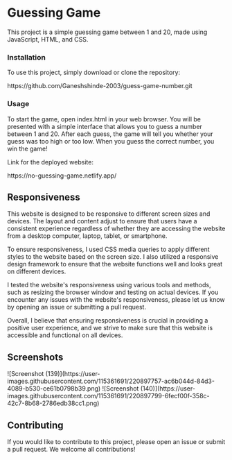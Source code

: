 <h1>Guessing Game</h1>
<p>This project is a simple guessing game between 1 and 20, made using JavaScript, HTML, and CSS.</p>
<h3>Installation</h3>
<p>To use this project, simply download or clone the repository:</p>https://github.com/Ganeshshinde-2003/guess-game-number.git

<h3>Usage</h3>
<p>To start the game, open index.html in your web browser. You will be presented with a simple interface that allows you to guess a number between 1 and 20. After each guess, the game will tell you whether your guess was too high or too low. When you guess the correct number, you win the game!</p>
<p>Link for the deployed website:</p>https://no-guessing-game.netlify.app/
<h2>Responsiveness</h2>
<p>This website is designed to be responsive to different screen sizes and devices. The layout and content adjust to ensure that users have a consistent experience regardless of whether they are accessing the website from a desktop computer, laptop, tablet, or smartphone.

To ensure responsiveness, I used CSS media queries to apply different styles to the website based on the screen size. I also utilized a responsive design framework to ensure that the website functions well and looks great on different devices.

I tested the website's responsiveness using various tools and methods, such as resizing the browser window and testing on actual devices. If you encounter any issues with the website's responsiveness, please let us know by opening an issue or submitting a pull request.

Overall, I believe that ensuring responsiveness is crucial in providing a positive user experience, and we strive to make sure that this website is accessible and functional on all devices.</p>

<h2>Screenshots</h2>
![Screenshot (139)](https://user-images.githubusercontent.com/115361691/220897757-ac6b044d-84d3-4089-b530-ce61b0798b39.png)
![Screenshot (140)](https://user-images.githubusercontent.com/115361691/220897799-6fecf00f-358c-42c7-8b68-2786edb38cc1.png)



<h2>Contributing</h2>
<p>If you would like to contribute to this project, please open an issue or submit a pull request. We welcome all contributions!</p>
